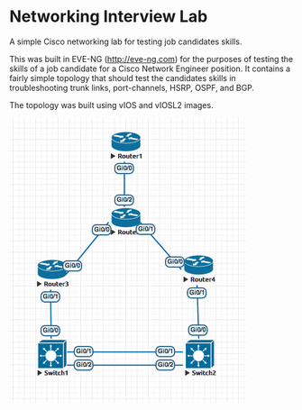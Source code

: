 # Networking Interview Lab
A simple Cisco networking lab for testing job candidates skills.

This was built in EVE-NG (http://eve-ng.com) for the purposes of testing the skills of a job candidate for a Cisco Network Engineer position. It contains a fairly simple topology that should test the candidates skills in troubleshooting trunk links, port-channels, HSRP, OSPF, and BGP.

The topology was built using vIOS and vIOSL2 images.

![Lab](lab.png)
